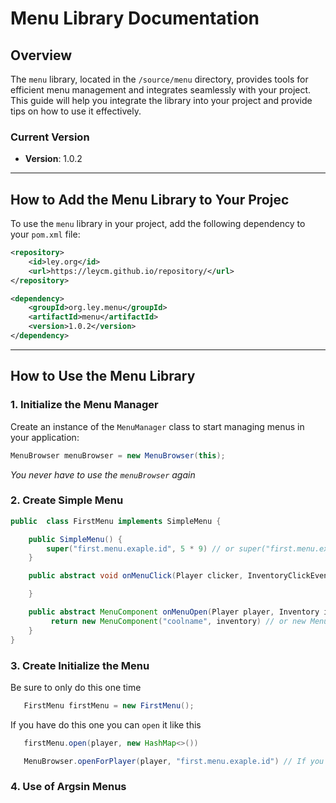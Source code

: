  # Menu Library Documentation

## Overview

The `menu` library, located in the `/source/menu` directory, provides tools for efficient menu management and integrates seamlessly with your project. This guide will help you integrate the library into your project and provide tips on how to use it effectively.

### Current Version

- **Version**: 1.0.2

---

## How to Add the Menu Library to Your Projec

To use the `menu` library in your project, add the following dependency to your `pom.xml` file:
```xml
<repository>
    <id>ley.org</id>
    <url>https://leycm.github.io/repository/</url>
</repository>
```

```xml
<dependency>
    <groupId>org.ley.menu</groupId>
    <artifactId>menu</artifactId>
    <version>1.0.2</version>
</dependency>
```

---

## How to Use the Menu Library

### 1. Initialize the Menu Manager

Create an instance of the `MenuManager` class to start managing menus in your application:

```java
MenuBrowser menuBrowser = new MenuBrowser(this);
```
*You never have to use the `menuBrowser` again*

### 2. Create Simple Menu 

```java
public  class FirstMenu implements SimpleMenu {

    public SimpleMenu() {
        super("first.menu.exaple.id", 5 * 9) // or super("first.menu.exaple.id, InventoryType.CHEST)
    }

    public abstract void onMenuClick(Player clicker, InventoryClickEvent event, Inventory inventory, HashMap<String, String> args){

    }

    public abstract MenuComponent onMenuOpen(Player player, Inventory inventory, HashMap<String, String> args)
         return new MenuComponent("coolname", inventory) // or new MenuComponent(holder, "coolname", inventory)
    }
}
```

### 3. Create Initialize the Menu
Be sure to only do this one time

```java
   FirstMenu firstMenu = new FirstMenu();
```

If you have do this one you can `open` it like this

```java
   firstMenu.open(player, new HashMap<>()) 

   MenuBrowser.openForPlayer(player, "first.menu.exaple.id") // If you dont have the firstMenu in range 
```

### 4. Use of Argsin Menus
